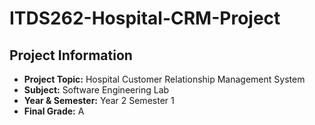 # ITDS262-Hospital-CRM-Project

## Project Information
- **Project Topic:** Hospital Customer Relationship Management System
- **Subject:** Software Engineering Lab
- **Year & Semester:** Year 2 Semester 1
- **Final Grade:** A




